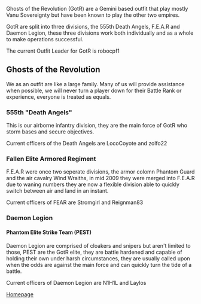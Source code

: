 Ghosts of the Revolution (GotR) are a Gemini based outfit that play
mostly Vanu Sovereignty but have been known to play the other two
empires.

GotR are split into three divisions, the 555th Death Angels, F.E.A.R and
Daemon Legion, these three divisions work both individually and as a
whole to make operations successful.

The current Outfit Leader for GotR is robocpf1

## Ghosts of the Revolution

We as an outfit are like a large family. Many of us will provide
assistance when possible, we will never turn a player down for their
Battle Rank or experience, everyone is treated as equals.

### 555th "Death Angels"

This is our airborne infantry division, they are the main force of GotR
who storm bases and secure objectives.

Current officers of the Death Angels are LocoCoyote and zolfo22

### Fallen Elite Armored Regiment

F.E.A.R were once two seperate divisions, the armor colomn Phantom Guard
and the air cavalry Wind Wraiths, in mid 2009 they were merged into
F.E.A.R due to waning numbers they are now a flexible division able to
quickly switch between air and land in an instant.

Current officers of FEAR are Stromgirl and Reignman83

### Daemon Legion

#### Phantom Elite Strike Team (PEST)

Daemon Legion are comprised of cloakers and snipers but aren't limited
to those, PEST are the GotR elite, they are battle hardened and capable
of holding their own under harsh circumstances, they are usually called
upon when the odds are against the main force and can quickly turn the
tide of a battle.

Current officers of Daemon Legion are N1H1L and Laylos

[Homepage](http://www.gotr.net)
